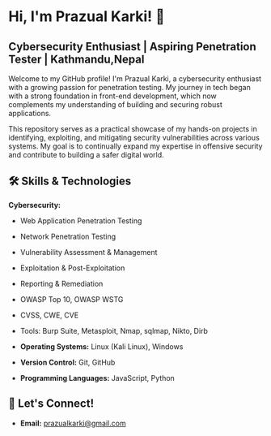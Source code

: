 # Hi, I'm Prazual Karki! 👋
## Cybersecurity Enthusiast | Aspiring Penetration Tester | Kathmandu,Nepal

Welcome to my GitHub profile! I'm Prazual Karki, a cybersecurity enthusiast with a growing passion for penetration testing. My journey in tech began with a strong foundation in front-end development, which now complements my understanding of building and securing robust applications.

This repository serves as a practical showcase of my hands-on projects in identifying, exploiting, and mitigating security vulnerabilities across various systems. My goal is to continually expand my expertise in offensive security and contribute to building a safer digital world.


## 🛠️ Skills & Technologies

**Cybersecurity:**
* Web Application Penetration Testing
* Network Penetration Testing
* Vulnerability Assessment & Management
* Exploitation & Post-Exploitation
* Reporting & Remediation
* OWASP Top 10, OWASP WSTG
* CVSS, CWE, CVE
* Tools: Burp Suite, Metasploit, Nmap, sqlmap, Nikto, Dirb

* **Operating Systems:** Linux (Kali Linux), Windows
* **Version Control:** Git, GitHub
* **Programming Languages:** JavaScript, Python
  

<!--
### 💼 Projects
Here are a few highlights from my portfolio:

- [Project 1](link): Short description of the project and its technologies.
- [Project 2](link): Short description of the project and its technologies.
- [Project 3](link): Short description of the project and its technologies.

### 🌱 Experience
I have worked with various clients and companies, developing full stack solutions. Here are a few notable experiences:

- Company 1: Role, duration, and achievements.
- Company 2: Role, duration, and achievements.

### 🎓 Education
- [Degree or Certification](institution): Brief description and year of completion.
- [Online Course](platform): Brief description and year of completion.

### ✍️ Technical Blog
I enjoy sharing my knowledge and insights on full stack development. You can find articles and tutorials on my technical blog: [Blog Name](link).
-->
## 👋 Let's Connect!


* **Email:** prazualkarki@gmail.com

<!--
**Prazual-Karki/Prazual-Karki** is a ✨ _special_ ✨ repository because its `README.md` (this file) appears on your GitHub profile.

Here are some ideas to get you started:

- 🔭 I’m currently working on ...
- 🌱 I’m currently learning ...
- 👯 I’m looking to collaborate on ...
- 🤔 I’m looking for help with ...
- 💬 Ask me about ...
- 📫 How to reach me: ...
- 😄 Pronouns: ...
- ⚡ Fun fact: ...
-->
